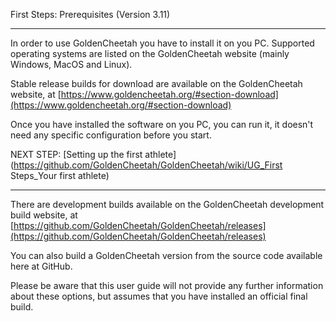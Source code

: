 First Steps: Prerequisites (Version 3.11)
***
In order to use GoldenCheetah you have to install it on you PC. Supported operating systems are listed on the GoldenCheetah website (mainly Windows, MacOS and Linux). 

Stable release builds for download are available on the GoldenCheetah website, at [https://www.goldencheetah.org/#section-download](https://www.goldencheetah.org/#section-download)

Once you have installed the software on you PC, you can run it, it doesn't need any specific configuration before you start.

NEXT STEP: [Setting up the first athlete](https://github.com/GoldenCheetah/GoldenCheetah/wiki/UG_First Steps_Your first athlete) 

***
There are development builds available on the GoldenCheetah development build website, at [https://github.com/GoldenCheetah/GoldenCheetah/releases](https://github.com/GoldenCheetah/GoldenCheetah/releases) 

You can also build a GoldenCheetah version from the source code available here at GitHub. 

Please be aware that this user guide will not provide any further information about these options, but assumes that you have installed an official final build.

